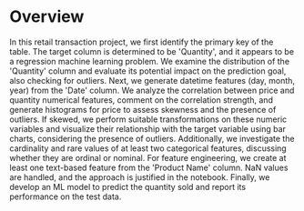 # Overview
In this retail transaction project, we first identify the primary key of the table. The target column is determined to be 'Quantity', and it appears to be a regression machine learning problem. We examine the distribution of the 'Quantity' column and evaluate its potential impact on the prediction goal, also checking for outliers. Next, we generate datetime features (day, month, year) from the 'Date' column. We analyze the correlation between price and quantity numerical features, comment on the correlation strength, and generate histograms for price to assess skewness and the presence of outliers. If skewed, we perform suitable transformations on these numeric variables and visualize their relationship with the target variable using bar charts, considering the presence of outliers. Additionally, we investigate the cardinality and rare values of at least two categorical features, discussing whether they are ordinal or nominal. For feature engineering, we create at least one text-based feature from the 'Product Name' column. NaN values are handled, and the approach is justified in the notebook. Finally, we develop an ML model to predict the quantity sold and report its performance on the test data.
